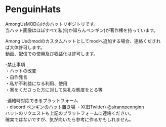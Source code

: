 # PenguinHats
AmongUsMOD向けのハットリポジトリです。  
当ハット画像はほぼすべて私(何か知らんペンギン)が著作権を持っています。

Among Usのmodのカスタムハットとしてmodへ追加する場合、連絡くだされば大体許可します。  
動画、配信での使用及び収益化は許可します。

-禁止事項  
・ハットの改変  
・自作発言  
・私が不利益になる利用、使用  
・案をくださった方に対して失礼な態度をとる等

-連絡時対応できるプラットフォーム  
・discord   [ペンギンのハット置き場](https://discord.gg/RFcWb3eKeR)
・X(旧Twitter)   [@sirannpennginn](https://twitter.com/sirannpennginn)  
ハットのリクエストも上記のプラットフォームに連絡ください。  
確実ではないですが、気が向いたら参考に作るかもしれません。
